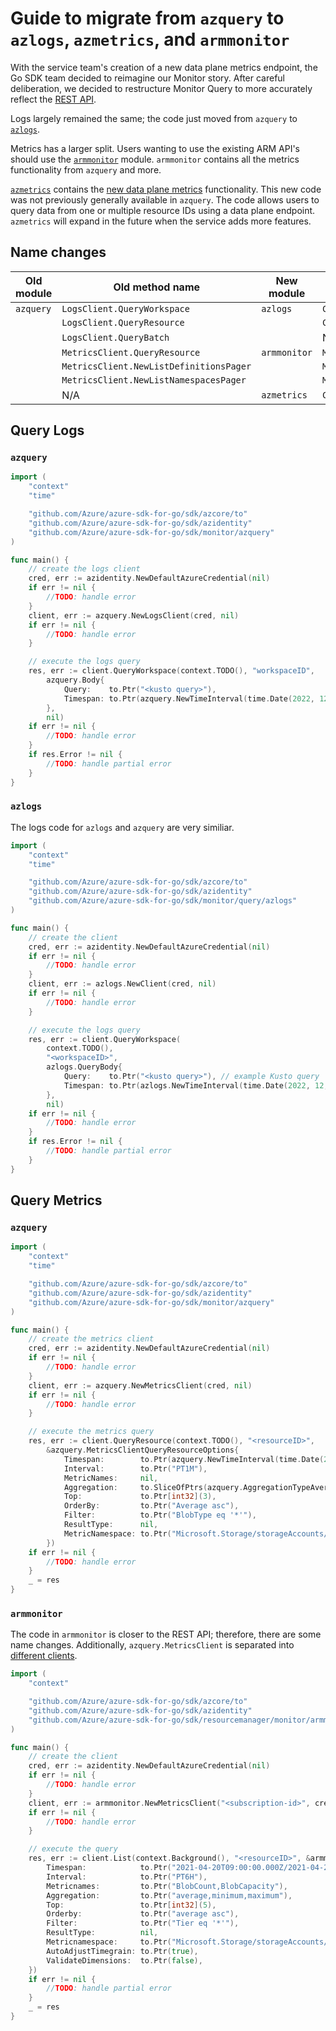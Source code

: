 # Guide to migrate from `azquery` to `azlogs`, `azmetrics`, and `armmonitor`

With the service team's creation of a new data plane metrics endpoint, the Go SDK team decided to reimagine our Monitor story. After careful deliberation, we decided to restructure Monitor Query to more accurately reflect the [REST API][rest_api].

Logs largely remained the same; the code just moved from `azquery` to [`azlogs`][azlogs].

Metrics has a larger split. Users wanting to use the existing ARM API's should use the [`armmonitor`][armmonitor] module. `armmonitor` contains all the metrics functionality from `azquery` and more.

[`azmetrics`][azmetrics] contains the [new data plane metrics][azmetrics_blog] functionality. This new code was not previously generally available in `azquery`. The code allows users to query data from one or multiple resource IDs using a data plane endpoint. `azmetrics` will expand in the future when the service adds more features.

## Name changes

| Old module   | Old method name |New module | New method name | 
| ----------- | ----------- | --- | --- |
| `azquery` | `LogsClient.QueryWorkspace` | `azlogs` | `Client.QueryWorkspace` |
|  | `LogsClient.QueryResource` |  | `Client.QueryResource` |
| | `LogsClient.QueryBatch` | | N/A |
| | `MetricsClient.QueryResource` | `armmonitor` | `MetricsClient.List` |
| | `MetricsClient.NewListDefinitionsPager`  | | `MetricDefinitionsClient.NewListPager` |
| | `MetricsClient.NewListNamespacesPager`  | | `MetricNamespacesClient.NewListPager` |
|  | N/A | `azmetrics` | `Client.QueryResources` | 

## Query Logs

### `azquery`

```go
import (
	"context"
	"time"

	"github.com/Azure/azure-sdk-for-go/sdk/azcore/to"
	"github.com/Azure/azure-sdk-for-go/sdk/azidentity"
	"github.com/Azure/azure-sdk-for-go/sdk/monitor/azquery"
)

func main() {
	// create the logs client
	cred, err := azidentity.NewDefaultAzureCredential(nil)
	if err != nil {
		//TODO: handle error
	}
	client, err := azquery.NewLogsClient(cred, nil)
	if err != nil {
		//TODO: handle error
	}

	// execute the logs query
	res, err := client.QueryWorkspace(context.TODO(), "workspaceID",
		azquery.Body{
			Query:    to.Ptr("<kusto query>"),
			Timespan: to.Ptr(azquery.NewTimeInterval(time.Date(2022, 12, 25, 0, 0, 0, 0, time.UTC), time.Date(2022, 12, 25, 12, 0, 0, 0, time.UTC))),
		},
		nil)
	if err != nil {
		//TODO: handle error
	}
	if res.Error != nil {
		//TODO: handle partial error
	}
}
```

### `azlogs`

The logs code for `azlogs` and `azquery` are very similiar. 

```go
import (
	"context"
	"time"

	"github.com/Azure/azure-sdk-for-go/sdk/azcore/to"
	"github.com/Azure/azure-sdk-for-go/sdk/azidentity"
	"github.com/Azure/azure-sdk-for-go/sdk/monitor/query/azlogs"
)

func main() {
	// create the client
	cred, err := azidentity.NewDefaultAzureCredential(nil)
	if err != nil {
		//TODO: handle error
	}
	client, err := azlogs.NewClient(cred, nil)
	if err != nil {
		//TODO: handle error
	}

	// execute the logs query
	res, err := client.QueryWorkspace(
		context.TODO(),
		"<workspaceID>",
		azlogs.QueryBody{
			Query:    to.Ptr("<kusto query>"), // example Kusto query
			Timespan: to.Ptr(azlogs.NewTimeInterval(time.Date(2022, 12, 25, 0, 0, 0, 0, time.UTC), time.Date(2022, 12, 25, 12, 0, 0, 0, time.UTC))),
		},
		nil)
	if err != nil {
		//TODO: handle error
	}
	if res.Error != nil {
		//TODO: handle partial error
	}
}
```

## Query Metrics

### `azquery`

```go
import (
	"context"
	"time"

	"github.com/Azure/azure-sdk-for-go/sdk/azcore/to"
	"github.com/Azure/azure-sdk-for-go/sdk/azidentity"
	"github.com/Azure/azure-sdk-for-go/sdk/monitor/azquery"
)

func main() {
	// create the metrics client
	cred, err := azidentity.NewDefaultAzureCredential(nil)
	if err != nil {
		//TODO: handle error
	}
	client, err := azquery.NewMetricsClient(cred, nil)
	if err != nil {
		//TODO: handle error
	}

	// execute the metrics query
	res, err := client.QueryResource(context.TODO(), "<resourceID>",
		&azquery.MetricsClientQueryResourceOptions{
			Timespan:        to.Ptr(azquery.NewTimeInterval(time.Date(2022, 12, 25, 0, 0, 0, 0, time.UTC), time.Date(2022, 12, 25, 12, 0, 0, 0, time.UTC))),
			Interval:        to.Ptr("PT1M"),
			MetricNames:     nil,
			Aggregation:     to.SliceOfPtrs(azquery.AggregationTypeAverage, azquery.AggregationTypeCount),
			Top:             to.Ptr[int32](3),
			OrderBy:         to.Ptr("Average asc"),
			Filter:          to.Ptr("BlobType eq '*'"),
			ResultType:      nil,
			MetricNamespace: to.Ptr("Microsoft.Storage/storageAccounts/blobServices"),
		})
	if err != nil {
		//TODO: handle error
	}
	_ = res
}
```

### `armmonitor`

The code in `armmonitor` is closer to the REST API; therefore, there are some name changes. Additionally, `azquery.MetricsClient` is separated into [different clients](#name-changes).

```go
import (
	"context"

	"github.com/Azure/azure-sdk-for-go/sdk/azcore/to"
	"github.com/Azure/azure-sdk-for-go/sdk/azidentity"
	"github.com/Azure/azure-sdk-for-go/sdk/resourcemanager/monitor/armmonitor"
)

func main() {
	// create the client
	cred, err := azidentity.NewDefaultAzureCredential(nil)
	if err != nil {
		//TODO: handle error
	}
	client, err := armmonitor.NewMetricsClient("<subscription-id>", cred, nil)
	if err != nil {
		//TODO: handle error
	}

	// execute the query
	res, err := client.List(context.Background(), "<resourceID>", &armmonitor.MetricsClientListOptions{
		Timespan:            to.Ptr("2021-04-20T09:00:00.000Z/2021-04-20T14:00:00.000Z"),
		Interval:            to.Ptr("PT6H"),
		Metricnames:         to.Ptr("BlobCount,BlobCapacity"),
		Aggregation:         to.Ptr("average,minimum,maximum"),
		Top:                 to.Ptr[int32](5),
		Orderby:             to.Ptr("average asc"),
		Filter:              to.Ptr("Tier eq '*'"),
		ResultType:          nil,
		Metricnamespace:     to.Ptr("Microsoft.Storage/storageAccounts/blobServices"),
		AutoAdjustTimegrain: to.Ptr(true),
		ValidateDimensions:  to.Ptr(false),
	})
	if err != nil {
		//TODO: handle partial error
	}
	_ = res
}
```

<!-- LINKS -->
[armmonitor]: https://pkg.go.dev/github.com/Azure/azure-sdk-for-go/sdk/resourcemanager/monitor/armmonitor
[azlogs]: https://pkg.go.dev/github.com/Azure/azure-sdk-for-go/sdk/monitor/query/azlogs
[azmetrics]: https://pkg.go.dev/github.com/Azure/azure-sdk-for-go/sdk/monitor/query/azmetrics
[azmetrics_blog]: https://devblogs.microsoft.com/azure-sdk/multi-resource-metrics-query-support-in-the-azure-monitor-query-libraries/
[github_issues]: https://github.com/Azure/azure-sdk-for-go/issues
[rest_api]: https://learn.microsoft.com/rest/api/monitor/





